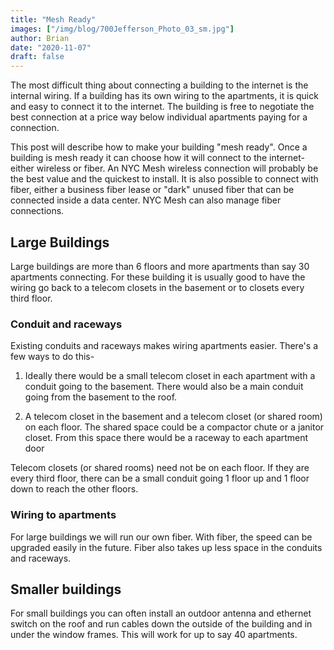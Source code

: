 ```yaml
---
title: "Mesh Ready"
images: ["/img/blog/700Jefferson_Photo_03_sm.jpg"]
author: Brian
date: "2020-11-07"
draft: false
---
```


The most difficult thing about connecting a building to the internet is the internal wiring. If a building has its own wiring to the apartments, it is quick and easy to connect it to the internet. The building is free to negotiate the best connection at a price way below individual apartments paying for a connection.

This post will describe how to make your building "mesh ready". Once a building is mesh ready it can choose how it will connect to the internet- either wireless or fiber. An NYC Mesh wireless connection will probably be the best value and the quickest to install. It is also possible to connect with fiber, either a business fiber lease or "dark" unused fiber that can be connected inside a data center. NYC Mesh can also manage fiber connections.


## Large Buildings

Large buildings are more than 6 floors and more apartments than say 30 apartments connecting. For these building it is usually good to have the wiring go back to a telecom closets in the basement or to closets every third floor. 


### Conduit and raceways

Existing conduits and raceways makes wiring apartments easier. There's a few ways to do this-

1. Ideally there would be a small telecom closet in each apartment with a conduit going to the basement. There would also be a main conduit going from the basement to the roof.

2. A telecom closet in the basement and a telecom closet (or shared room) on each floor. The shared space could be a compactor chute  or a janitor closet. From this space there would be a raceway to each apartment door

Telecom closets (or shared rooms) need not be on each floor. If they are every third floor, there can be a small conduit going 1 floor up and 1 floor down to reach the other floors.


### Wiring to apartments

For large buildings we will run our own fiber. With fiber, the speed can be upgraded easily in the future. Fiber also takes up less space in the conduits and raceways.


## Smaller buildings

For small buildings you can often install an outdoor antenna and ethernet switch on the roof and run cables down the outside of the building and in under the window frames. This will work for up to say 40 apartments.



